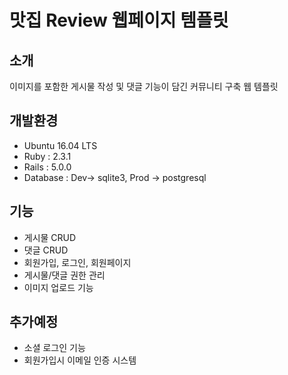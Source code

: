 # 맛집 Review 웹페이지 템플릿

## 소개
이미지를 포함한 게시물 작성 및 댓글 기능이 담긴 커뮤니티 구축 웹 템플릿

## 개발환경
- Ubuntu 16.04 LTS
- Ruby : 2.3.1
- Rails : 5.0.0
- Database : Dev-> sqlite3, Prod -> postgresql

## 기능
- 게시물 CRUD
- 댓글 CRUD
- 회원가입, 로그인, 회원페이지
- 게시물/댓글 권한 관리
- 이미지 업로드 기능

## 추가예정
- 소셜 로그인 기능
- 회원가입시 이메일 인증 시스템

